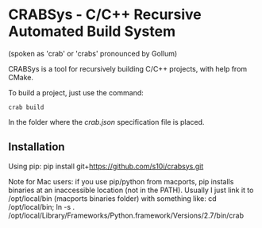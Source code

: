 
# CRABSys - C/C++ Recursive Automated Build System
(spoken as 'crab' or 'crabs' pronounced by Gollum)

CRABSys is a tool for recursively building C/C++ projects,
with help from CMake.

To build a project, just use the command:

    crab build

In the folder where the *crab.json* specification file is placed.

## Installation

Using pip:
    pip install git+https://github.com/s10i/crabsys.git

Note for Mac users: if you use pip/python from macports, pip installs
binaries at an inaccessible location (not in the PATH). Usually I just
link it to /opt/local/bin (macports binaries folder) with something like:
    cd /opt/local/bin; ln -s . /opt/local/Library/Frameworks/Python.framework/Versions/2.7/bin/crab


